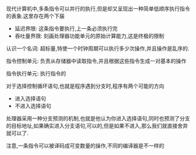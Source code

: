 现代计算机中,多条指令可以并行的执行,但是却又呈现出一种简单低顺序执行指令的表象.这里存在两个下届

- 延迟界限: 这条指令要执行,上一条必须执行完
- 吞吐量界限: 刻画处理器功能单元的原始计算能力,这是终极的限制



认识一个名词: 超标量,特使一个时钟周期可以执行多少次操作,并且操作是乱序的.

指令控制单元: 负责从存储器中读取指令,并且根据这些指令生成一对基本的操作

指令执行单元: 执行指令的

对于选择控制循环语句,也就是程序遇到分支时,程序有两个可能的方向

- 进入选择语句
- 不进入选择语句

处理器采用一种分支预测的机制,也就是他认为你进入选择语句,同时也预测了分支的目标地址,如果确实进入分支语句,可以的,但是如果不进入,那么我们就直接舍弃就可以了.

注意,一条指令可以被译码成可变数量的操作,不同的编译器是不一样的















































